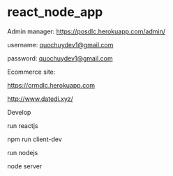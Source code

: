 # react_node_app

Admin manager: https://posdlc.herokuapp.com/admin/

username: quochuydev1@gmail.com

password: quochuydev1@gmail.com

Ecommerce site:

https://crmdlc.herokuapp.com

http://www.datedi.xyz/

Develop

run reactjs

npm run client-dev

run nodejs

node server

